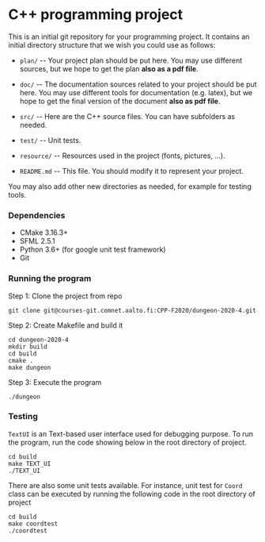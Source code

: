 # C++ programming project

This is an initial git repository for your programming project.
It contains an initial directory structure that we wish you could
use as follows:

  * `plan/` -- Your project plan should be put here. You may use different sources,
    but we hope to get the plan **also as a pdf file**.

  * `doc/` -- The documentation sources related to your project should be put here.
    You may use different tools for documentation (e.g. latex),
    but we hope to get the final version of the document
    **also as pdf file**.

  * `src/` -- Here are the C++ source files. You can have subfolders as needed.

  * `test/` -- Unit tests.

  * `resource/` -- Resources used in the project (fonts, pictures, ...).

  * `README.md` -- This file. You should modify it to represent your project.

You may also add other new directories as needed, for example
for testing tools.


### Dependencies
- CMake 3.16.3+
- SFML 2.5.1
- Python 3.6+ (for google unit test framework)
- Git

### Running the program
Step 1: Clone the project from repo
```shell
git clone git@courses-git.comnet.aalto.fi:CPP-F2020/dungeon-2020-4.git
```
Step 2: Create Makefile and build it
```shell
cd dungeon-2020-4
mkdir build
cd build
cmake .
make dungeon
```
Step 3: Execute the program
```shell
./dungeon

```

### Testing
`TextUI` is an Text-based user interface used for debugging purpose. 
To run the program, run the code showing below in the root directory of project. 
 ```shell
cd build
make TEXT_UI
./TEXT_UI
```
There are also some unit tests available. For instance, unit test for `Coord` class 
can be executed by running the following code in the root directory of project
 ```shell
cd build
make coordtest
./coordtest
```